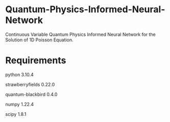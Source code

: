 # Quantum-Physics-Informed-Neural-Network
Continuous Variable Quantum Physics Informed Neural Network for the Solution of 1D Poisson Equation.

# Requirements

python                    3.10.4 

strawberryfields          0.22.0

quantum-blackbird         0.4.0 

numpy                     1.22.4

scipy                     1.8.1 



